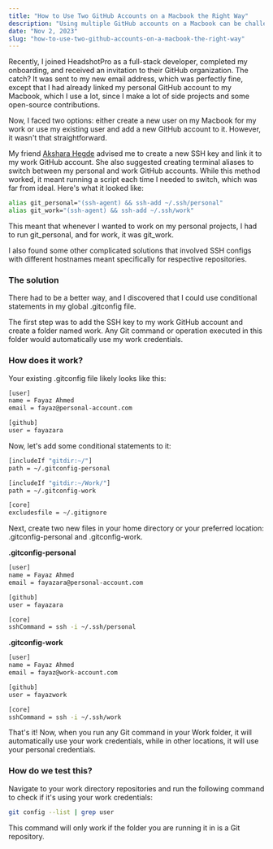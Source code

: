 ```yaml
---
title: "How to Use Two GitHub Accounts on a Macbook the Right Way"
description: "Using multiple GitHub accounts on a Macbook can be challenging, but there's a way to do it correctly."
date: "Nov 2, 2023"
slug: "how-to-use-two-github-accounts-on-a-macbook-the-right-way"
---
```


Recently, I joined HeadshotPro as a full-stack developer, completed my onboarding, and received an invitation to their GitHub organization. The catch? It was sent to my new email address, which was perfectly fine, except that I had already linked my personal GitHub account to my Macbook, which I use a lot, since I make a lot of side projects and some open-source contributions.

Now, I faced two options: either create a new user on my Macbook for my work or use my existing user and add a new GitHub account to it. However, it wasn't that straightforward.

My friend [Akshara Hegde](https://twitter.com/akshara_dev) advised me to create a new SSH key and link it to my work GitHub account. She also suggested creating terminal aliases to switch between my personal and work GitHub accounts. While this method worked, it meant running a script each time I needed to switch, which was far from ideal. Here's what it looked like:

```bash
alias git_personal="(ssh-agent) && ssh-add ~/.ssh/personal"
alias git_work="(ssh-agent) && ssh-add ~/.ssh/work"
```

This meant that whenever I wanted to work on my personal projects, I had to run git_personal, and for work, it was git_work.

I also found some other complicated solutions that involved SSH configs with different hostnames meant specifically for respective repositories.

### The solution

There had to be a better way, and I discovered that I could use conditional statements in my global .gitconfig file.

The first step was to add the SSH key to my work GitHub account and create a folder named work. Any Git command or operation executed in this folder would automatically use my work credentials.

### How does it work?

Your existing .gitconfig file likely looks like this:

```bash
[user]
name = Fayaz Ahmed
email = fayaz@personal-account.com

[github]
user = fayazara
```

Now, let's add some conditional statements to it:

```bash
[includeIf "gitdir:~/"]
path = ~/.gitconfig-personal

[includeIf "gitdir:~/Work/"]
path = ~/.gitconfig-work

[core]
excludesfile = ~/.gitignore
```

Next, create two new files in your home directory or your preferred location: .gitconfig-personal and .gitconfig-work.

**.gitconfig-personal**

```bash
[user]
name = Fayaz Ahmed
email = fayazara@personal-account.com

[github]
user = fayazara

[core]
sshCommand = ssh -i ~/.ssh/personal
```

**.gitconfig-work**

```bash
[user]
name = Fayaz Ahmed
email = fayaz@work-account.com

[github]
user = fayazwork

[core]
sshCommand = ssh -i ~/.ssh/work
```

That's it! Now, when you run any Git command in your Work folder, it will automatically use your work credentials, while in other locations, it will use your personal credentials.

### How do we test this?

Navigate to your work directory repositories and run the following command to check if it's using your work credentials:

```bash
git config --list | grep user
```

This command will only work if the folder you are running it in is a Git repository.

